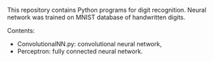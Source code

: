 This repository contains Python programs for digit recognition. Neural network was trained on MNIST database of handwritten digits.

Contents:
* ConvolutionalNN.py: convolutional neural network,
* Perceptron: fully connected neural network.
